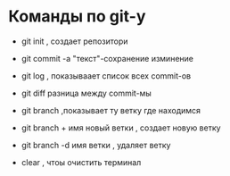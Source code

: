 # Команды по git-у

* git init , создает репозитори

* git commit -a "текст"-сохранение изминение

* git log , показываает список всех commit-ов

* git diff разница между commit-мы 

* git branch ,показывает ту ветку где находимся

* git branch + имя новый ветки , создает новую ветку 

* git branch -d имя ветки , удаляет ветку 

* clear , чтоы очистить терминал 
